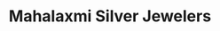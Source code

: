 ---
title: "Mahalaxmi Silver Jewelers"
url: /pattan-kodoli/mahalaxmi-silver-jewelers/
shop: Schmuck
---